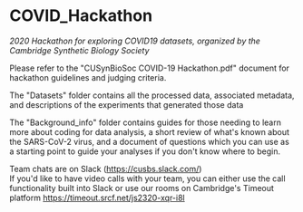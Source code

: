 # COVID_Hackathon
*2020 Hackathon for exploring COVID19 datasets, organized by the Cambridge Synthetic Biology Society*

Please refer to the "CUSynBioSoc COVID-19 Hackathon.pdf" document for hackathon guidelines and judging criteria.

The "Datasets" folder contains all the processed data, associated metadata, and descriptions of the experiments
that generated those data

The "Background_info" folder contains guides for those needing to learn more about coding for data analysis,
a short review of what's known about the SARS-CoV-2 virus, and a document of questions which you can use as 
a starting point to guide your analyses if you don't know where to begin. 


Team chats are on Slack (https://cusbs.slack.com/) \
If you'd like to have video calls with your team, you can either use the 
call functionality built into Slack or use our rooms on Cambridge's Timeout platform
https://timeout.srcf.net/js2320-xqr-i8l